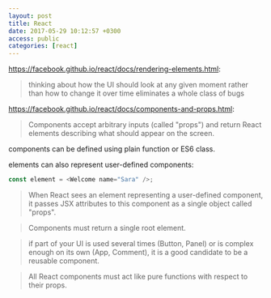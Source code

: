 ```yaml
---
layout: post
title: React
date: 2017-05-29 10:12:57 +0300
access: public
categories: [react]
---
```


<!-- more -->

<https://facebook.github.io/react/docs/rendering-elements.html>:

> thinking about how the UI should look at any given moment rather
> than how to change it over time eliminates a whole class of bugs

<https://facebook.github.io/react/docs/components-and-props.html>:

> Components accept arbitrary inputs (called "props") and return
> React elements describing what should appear on the screen.

components can be defined using plain function or ES6 class.

elements can also represent user-defined components:

```javascript
const element = <Welcome name="Sara" />;
```

> When React sees an element representing a user-defined component,
> it passes JSX attributes to this component as a single object called "props".

> Components must return a single root element.

> if part of your UI is used several times (Button, Panel) or is complex enough
> on its own (App, Comment), it is a good candidate to be a reusable component.

> All React components must act like pure functions with respect to their props.
